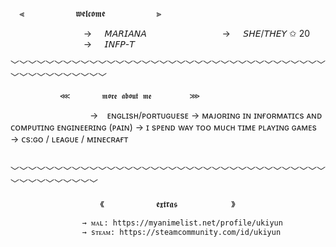 ⠀          ⫷ ⠀⠀⠀⠀⠀⠀⠀     𝖜𝖊𝖑𝖈𝖔𝖒𝖊 ⠀⠀⠀⠀⠀⠀⠀     ⫸

⠀⠀⠀⠀⠀⠀⠀⠀⠀⠀⠀      →⠀⠀𝘔𝘈𝘙𝘐𝘈𝘕𝘈
⠀⠀⠀⠀⠀⠀⠀⠀⠀⠀⠀      →⠀⠀𝘚𝘏𝘌/𝘛𝘏𝘌𝘠 ✩︎ 20
⠀⠀⠀⠀⠀⠀⠀⠀⠀⠀⠀      →⠀⠀𝘐𝘕𝘍𝘗-𝘛

﹀﹀﹀﹀﹀﹀﹀﹀﹀﹀﹀﹀﹀﹀﹀﹀﹀﹀﹀﹀﹀﹀﹀﹀﹀﹀﹀﹀﹀﹀﹀﹀﹀﹀﹀﹀﹀﹀﹀﹀﹀﹀﹀﹀﹀﹀﹀

               ⋘⠀⠀⠀⠀ ⠀𝖒𝖔𝖗𝖊 𝖆𝖇𝖔𝖚𝖙 𝖒𝖊⠀⠀⠀⠀⠀⠀⠀⋙

⠀⠀⠀⠀⠀⠀⠀⠀⠀⠀⠀⠀     →⠀ ᴇɴɢʟɪsʜ/ᴘᴏʀᴛᴜɢᴜᴇsᴇ
                   →  ᴍᴀᴊᴏʀɪɴɢ ɪɴ ɪɴғᴏʀᴍᴀᴛɪᴄs ᴀɴᴅ ᴄᴏᴍᴘᴜᴛɪɴɢ ᴇɴɢɪɴᴇᴇʀɪɴɢ (ᴘᴀɪɴ)
                   →  ɪ sᴘᴇɴᴅ wᴀʏ ᴛᴏᴏ ᴍᴜᴄʜ ᴛɪᴍᴇ ᴘʟᴀʏɪɴɢ ɢᴀᴍᴇs
                   →  ᴄs:ɢᴏ / ʟᴇᴀɢᴜᴇ / ᴍɪɴᴇᴄʀᴀғᴛ

⠀ ﹀﹀﹀﹀﹀﹀﹀﹀﹀﹀﹀﹀﹀﹀﹀﹀﹀﹀﹀﹀﹀﹀﹀﹀﹀﹀﹀﹀﹀﹀﹀﹀﹀﹀﹀﹀﹀﹀﹀﹀﹀﹀﹀﹀﹀﹀

⠀⠀⠀⠀⠀⠀⠀⠀⠀⠀⠀⠀⠀⠀《 ⠀⠀⠀⠀⠀⠀⠀⠀𝖊𝖝𝖙𝖗𝖆𝖘⠀⠀⠀⠀⠀⠀⠀⠀ 》

                    → ᴍᴀʟ: https://myanimelist.net/profile/ukiyun
                    → sᴛᴇᴀᴍ: https://steamcommunity.com/id/ukiyun


<!---
ukiyun/ukiyun is a ✨ special ✨ repository because its `README.md` (this file) appears on your GitHub profile.
You can click the Preview link to take a look at your changes.
--->
